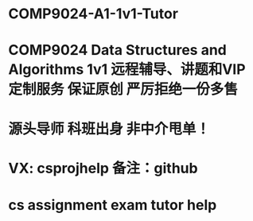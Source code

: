 # COMP9024-A1-1v1-Tutor
# COMP9024 Data Structures and Algorithms 1v1 远程辅导、讲题和VIP定制服务 保证原创 严厉拒绝一份多售
# 源头导师 科班出身 非中介甩单！
# VX: csprojhelp 备注：github
# cs assignment exam tutor help

